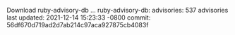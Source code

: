 Download ruby-advisory-db ...
ruby-advisory-db:
  advisories:	537 advisories
  last updated:	2021-12-14 15:23:33 -0800
  commit:	56df670d719ad2d7ab214c97aca927875cb4083f
